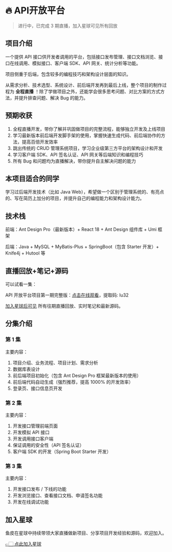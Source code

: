 # 🔥 API开放平台

> 进行中，已完成 3 期直播，加入星球可见所有回放


## 项目介绍

一个提供 API 接口供开发者调用的平台，包括接口发布管理、接口文档浏览、接口在线调用、模拟接口、客户端 SDK、API 网关、统计分析等功能。

项目侧重于后端，包含较多的编程技巧和架构设计层面的知识。

从需求分析、技术选型、系统设计、前后端开发再到最后上线，整个项目的制作过程为 **全程直播** ！除了学做项目之外，还能学会很多思考问题、对比方案的方式方法，并提升排查问题、解决 Bug 的能力。


## 预期收获

1. 全程直播开发，带你了解并巩固做项目的完整流程，能够独立开发及上线项目
2. 学习最新版本前后端开发脚手架的使用，掌握快速生成代码、前后端协作的方法，提高百倍开发效率
3. 跳出传统的 CRUD 管理系统项目，学习企业级第三方平台的架构设计和开发
4. 学习客户端 SDK、API 签名认证、API 网关等后端知识和编程技巧
5. 所有 Bug 和问题均为直播解决，带你提升自主解决问题的能力

## 本项目适合的同学

学习过后端开发技术（比如 Java Web），希望做一个区别于管理系统的、有亮点的、写在简历上加分的项目，并提升自己的编程能力和架构设计能力。


## 技术栈

前端：Ant Design Pro（最新版本）+ React 18 + Ant Design 组件库 + Umi 框架

后端：Java + MySQL + MyBatis-Plus + SpringBoot（包含 Starter 开发）+ Knife4j + Hutool 等


## 直播回放+笔记+源码

可以试看一集：

API 开放平台项目第一期完整版：[点击在线观看](https://www.aliyundrive.com/s/aVM4LrYQAGa)，提取码: lu32

[加入星球后可见](/加入星球.md) 所有往期直播回放、实时笔记和最新源码。

## 分集介绍

### 第 1 集

主要内容：

1. 项目介绍、业务流程、项目计划、需求分析
1. 数据库表设计
1. 前后端项目初始化（包含 Ant Design Pro 框架最新版本的使用）
1. 前后端代码自动生成（强烈推荐，提高 1000% 的开发效率）
1. 登录页、接口信息页开发



### 第 2 集

主要内容：

1. 开发接口管理前端页面
1. 开发模拟 API 接口
1. 开发调用接口客户端
1. 保证调用的安全性（API 签名认证）
1. 客户端 SDK 的开发（Spring Boot Starter 开发）



### 第 3 集

主要内容：

1. 开发接口发布 / 下线的功能
1. 开发浏览接口、查看接口文档、申请签名功能
1. 开发在线调试功能


## 加入星球

鱼皮在星球中持续带领大家直播做新项目、分享项目开发经验和源码，欢迎加入。

[👉🏻 点此加入星球](/加入星球.md)

